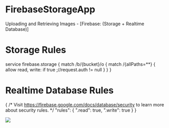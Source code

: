 # FirebaseStorageApp
Uploading and Retrieving Images - [Firebase: (Storage + Realtime Database)]

# Storage Rules

service firebase.storage {
  match /b/{bucket}/o {
    match /{allPaths=**} {
      allow read, write: if true ;//request.auth != null 
    } 
  } 
}

# Realtime Database Rules

{
  /* Visit https://firebase.google.com/docs/database/security to learn more about security rules. */
  "rules": {
    ".read": true,
    ".write": true
  }
}

<img src="https://s2.gifyu.com/images/ezgif.com-resizeffeeb86e85560dda.gif"/>
